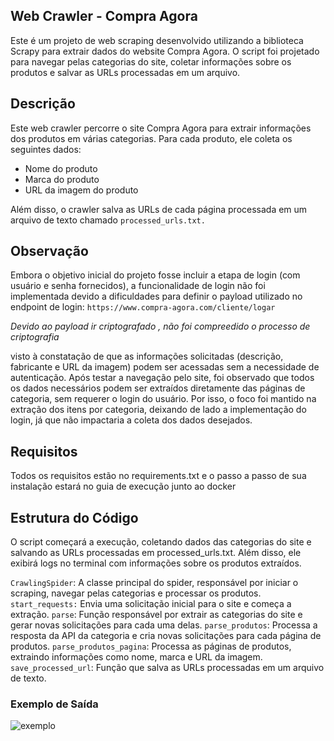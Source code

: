 

## **Web Crawler - Compra Agora**

Este é um projeto de web scraping desenvolvido utilizando a biblioteca Scrapy para extrair dados do website Compra Agora. O script foi projetado para navegar pelas categorias do site, coletar informações sobre os produtos e salvar as URLs processadas em um arquivo.

## Descrição

Este web crawler percorre o site Compra Agora para extrair informações dos produtos em várias categorias. Para cada produto, ele coleta os seguintes dados:

 - Nome do produto 
 - Marca do produto 
 - URL da imagem do produto

Além disso, o crawler salva as URLs de cada página processada em um arquivo de texto chamado `processed_urls.txt.`

## Observação

Embora o objetivo inicial do projeto fosse incluir a etapa de login (com usuário e senha fornecidos), a funcionalidade de login não foi implementada devido a dificuldades para definir o payload utilizado no endpoint de login: `https://www.compra-agora.com/cliente/logar`

*Devido ao payload ir criptografado , não foi compreedido o processo de criptografia*

visto  à constatação de que as informações solicitadas (descrição, fabricante e URL da imagem) podem ser acessadas sem a necessidade de autenticação. Após testar a navegação pelo site, foi observado que todos os dados necessários podem ser extraídos diretamente das páginas de categoria, sem requerer o login do usuário. Por isso, o foco foi mantido na extração dos itens por categoria, deixando de lado a implementação do login, já que não impactaria a coleta dos dados desejados.

## Requisitos

Todos os requisitos estão no requirements.txt e o passo a passo de sua instalação estará no guia de execução junto ao docker

## Estrutura do Código

O script começará a execução, coletando dados das categorias do site e salvando as URLs processadas em processed_urls.txt. Além disso, ele exibirá logs no terminal com informações sobre os produtos extraídos.

`CrawlingSpider`: A classe principal do spider, responsável por iniciar o scraping, navegar pelas categorias e processar os produtos.
`start_requests:` Envia uma solicitação inicial para o site e começa a extração.
`parse`: Função responsável por extrair as categorias do site e gerar novas solicitações para cada uma delas.
`parse_produtos`: Processa a resposta da API da categoria e cria novas solicitações para cada página de produtos.
`parse_produtos_pagina`: Processa as páginas de produtos, extraindo informações como nome, marca e URL da imagem.
`save_processed_url`: Função que salva as URLs processadas em um arquivo de texto.


### Exemplo de Saída

![exemplo](https://i.imgur.com/O6vnwVF.png)